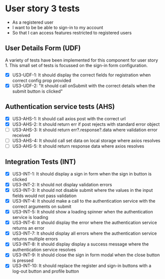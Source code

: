 # User story 3 tests

- As a registered user
- I want to be be able to sign-in to my account
- So that I can access features restricted to registered users

## User Details Form (UDF)

A variety of tests have been implemented for this component for user story 1. This small set of tests is focussed on the sign-in form configuration.

- [x] US3-UDF-1: It should display the correct fields for registration when correct config prop provided
- [x] US3-UDF-2: "It should call onSubmit with the correct details when the submit button is clicked"

## Authentication service tests (AHS)

- [x] US3-AHS-1: It should call axios post with the correct url
- [x] US3-AHS-2: It should return err if post rejects with standard error object
- [ ] US3-AHS-3: It should return err?.response?.data where validation error received
- [ ] US3-AHS-4: It should call set data on local storage where axios resolves
- [ ] US3-AHS-5: It should return response data where axios resolves

## Integration Tests (INT)

- [x] US3-INT-1: It should display a sign in form when the sign in button is clicked
- [x] US3-INT-2: It should not display validation errors
- [x] US3-INT-3: It should not disable submit where the values in the input fields would not pass validation
- [x] US3-INT-4: It should make a call to the authentication service with the correct arguments on submit
- [x] US3-INT-5: It should show a loading spinner when the authentication service is loading
- [x] US3-INT-6: It should display the error where the authentication service returns an error
- [x] US3-INT-7: It should display all errors where the authentication service returns multiple errors
- [x] US3-INT-8: It should display display a success message where the authentication service resolves
- [x] US3-INT-9: It should close the sign in form modal when the close button is pressed
- [x] US3-INT-10: It should replace the register and sign-in buttons with a log-out button and profile button
